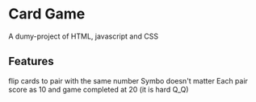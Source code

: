 # Card Game
A dumy-project of HTML, javascript and CSS

## Features
flip cards to pair with the same number
Symbo doesn't matter
Each pair score as 10 and game completed at 20 (it is hard Q_Q)